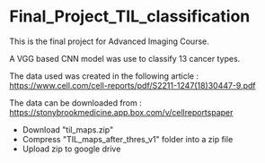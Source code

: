# Final_Project_TIL_classification

This is the final project for Advanced Imaging Course.

A VGG based CNN model was use to classify 13 cancer types.

The data used was created in the following article : https://www.cell.com/cell-reports/pdf/S2211-1247(18)30447-9.pdf 

The data can be downloaded from : https://stonybrookmedicine.app.box.com/v/cellreportspaper 
 - Download "til_maps.zip"
 - Compress "TIL_maps_after_thres_v1" folder into a zip file
 - Upload zip to google drive 
